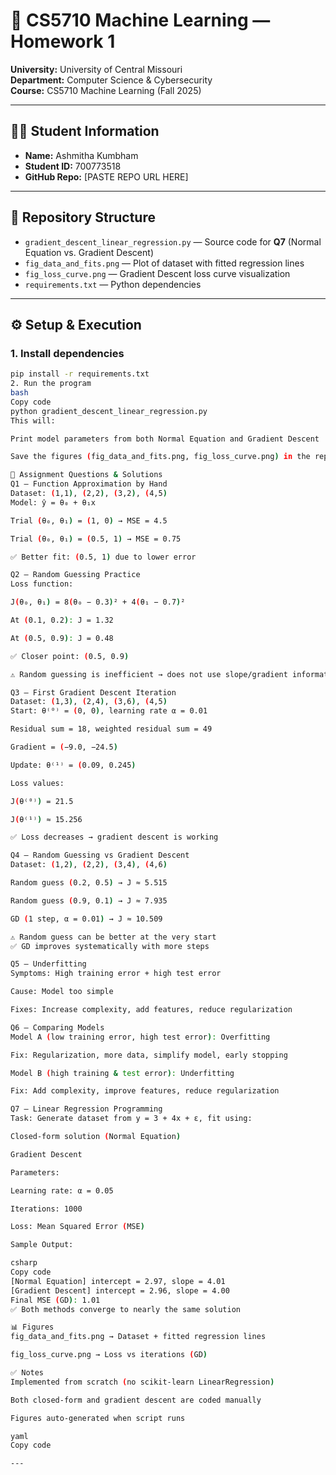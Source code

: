 # 📘 CS5710 Machine Learning — Homework 1

**University:** University of Central Missouri  
**Department:** Computer Science & Cybersecurity  
**Course:** CS5710 Machine Learning (Fall 2025)  

---

## 👩‍🎓 Student Information
- **Name:** Ashmitha Kumbham  
- **Student ID:** 700773518  
- **GitHub Repo:** [PASTE REPO URL HERE]  

---

## 📂 Repository Structure

- `gradient_descent_linear_regression.py` — Source code for **Q7** (Normal Equation vs. Gradient Descent)  
- `fig_data_and_fits.png` — Plot of dataset with fitted regression lines  
- `fig_loss_curve.png` — Gradient Descent loss curve visualization  
- `requirements.txt` — Python dependencies  

---

## ⚙️ Setup & Execution

### 1. Install dependencies
```bash
pip install -r requirements.txt
2. Run the program
bash
Copy code
python gradient_descent_linear_regression.py
This will:

Print model parameters from both Normal Equation and Gradient Descent

Save the figures (fig_data_and_fits.png, fig_loss_curve.png) in the repo directory

📝 Assignment Questions & Solutions
Q1 — Function Approximation by Hand
Dataset: (1,1), (2,2), (3,2), (4,5)
Model: ŷ = θ₀ + θ₁x

Trial (θ₀, θ₁) = (1, 0) → MSE = 4.5

Trial (θ₀, θ₁) = (0.5, 1) → MSE = 0.75

✅ Better fit: (0.5, 1) due to lower error

Q2 — Random Guessing Practice
Loss function:

J(θ₀, θ₁) = 8(θ₀ − 0.3)² + 4(θ₁ − 0.7)²

At (0.1, 0.2): J = 1.32

At (0.5, 0.9): J = 0.48

✅ Closer point: (0.5, 0.9)

⚠️ Random guessing is inefficient → does not use slope/gradient information

Q3 — First Gradient Descent Iteration
Dataset: (1,3), (2,4), (3,6), (4,5)
Start: θ⁽⁰⁾ = (0, 0), learning rate α = 0.01

Residual sum = 18, weighted residual sum = 49

Gradient = (−9.0, −24.5)

Update: θ⁽¹⁾ = (0.09, 0.245)

Loss values:

J(θ⁽⁰⁾) = 21.5

J(θ⁽¹⁾) ≈ 15.256

✅ Loss decreases → gradient descent is working

Q4 — Random Guessing vs Gradient Descent
Dataset: (1,2), (2,2), (3,4), (4,6)

Random guess (0.2, 0.5) → J ≈ 5.515

Random guess (0.9, 0.1) → J ≈ 7.935

GD (1 step, α = 0.01) → J ≈ 10.509

⚠️ Random guess can be better at the very start
✅ GD improves systematically with more steps

Q5 — Underfitting
Symptoms: High training error + high test error

Cause: Model too simple

Fixes: Increase complexity, add features, reduce regularization

Q6 — Comparing Models
Model A (low training error, high test error): Overfitting

Fix: Regularization, more data, simplify model, early stopping

Model B (high training & test error): Underfitting

Fix: Add complexity, improve features, reduce regularization

Q7 — Linear Regression Programming
Task: Generate dataset from y = 3 + 4x + ε, fit using:

Closed-form solution (Normal Equation)

Gradient Descent

Parameters:

Learning rate: α = 0.05

Iterations: 1000

Loss: Mean Squared Error (MSE)

Sample Output:

csharp
Copy code
[Normal Equation] intercept = 2.97, slope = 4.01
[Gradient Descent] intercept = 2.96, slope = 4.00
Final MSE (GD): 1.01
✅ Both methods converge to nearly the same solution

📊 Figures
fig_data_and_fits.png → Dataset + fitted regression lines

fig_loss_curve.png → Loss vs iterations (GD)

✅ Notes
Implemented from scratch (no scikit-learn LinearRegression)

Both closed-form and gradient descent are coded manually

Figures auto-generated when script runs

yaml
Copy code

---
